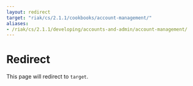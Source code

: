 ```yaml
---
layout: redirect
target: "riak/cs/2.1.1/cookbooks/account-management/"
aliases:
- /riak/cs/2.1.1/developing/accounts-and-admin/account-management/
---
```


# Redirect

This page will redirect to `target`.
